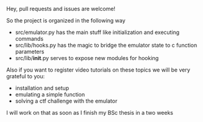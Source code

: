 Hey, pull requests and issues are welcome!

So the project is organized in the following way
- src/emulator.py has the main stuff like initialization and executing commands
- src/lib/hooks.py has the magic to bridge the emulator state to c function parameters
- src/lib/__init__.py serves to expose new modules for hooking

Also if you want to register video tutorials on these topics we will be very grateful to you:
- installation and setup
- emulating a simple function
- solving a ctf challenge with the emulator

I will work on that as soon as I finish my BSc thesis in a two weeks
